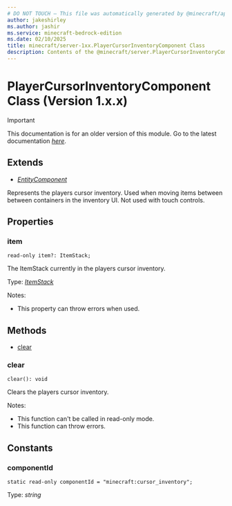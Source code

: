 ```yaml
---
# DO NOT TOUCH — This file was automatically generated by @minecraft/api-docs-generator, to report problems file an issue at https://github.com/Mojang/minecraft-scripting-libraries
author: jakeshirley
ms.author: jashir
ms.service: minecraft-bedrock-edition
ms.date: 02/10/2025
title: minecraft/server-1xx.PlayerCursorInventoryComponent Class
description: Contents of the @minecraft/server.PlayerCursorInventoryComponent class (Version 1.x.x).
---
```

# PlayerCursorInventoryComponent Class (Version 1.x.x)

> [!IMPORTANT]
> This documentation is for an older version of this module. Go to the latest documentation [*here*](../../../scriptapi/minecraft/server/PlayerCursorInventoryComponent.md).

## Extends
- [*EntityComponent*](EntityComponent.md)

Represents the players cursor inventory. Used when moving items between between containers in the inventory UI. Not used with touch controls.

## Properties

### **item**
`read-only item?: ItemStack;`

The ItemStack currently in the players cursor inventory.

Type: [*ItemStack*](ItemStack.md)

Notes:
  - This property can throw errors when used.

## Methods
- [clear](#clear)

### **clear**
`
clear(): void
`

Clears the players cursor inventory.
  
Notes:
- This function can't be called in read-only mode.
- This function can throw errors.

## Constants

### **componentId**
`static read-only componentId = "minecraft:cursor_inventory";`

Type: *string*
